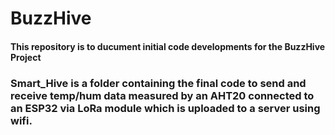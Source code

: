 # BuzzHive

#### This repository is to ducument initial code developments for the BuzzHive Project
### **Smart_Hive** is a folder containing the final code to send and receive temp/hum data measured by an AHT20 connected to an ESP32 via LoRa module which is uploaded to a server using wifi.
### 
